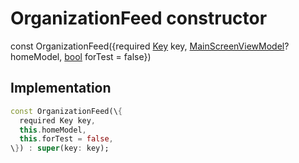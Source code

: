 


# OrganizationFeed constructor






const
OrganizationFeed(\{required [Key](https://api.flutter.dev/flutter/foundation/Key-class.html) key, [MainScreenViewModel](../../view_model_main_screen_view_model/MainScreenViewModel-class.md)? homeModel, [bool](https://api.flutter.dev/flutter/dart-core/bool-class.html) forTest = false\})





## Implementation

```dart
const OrganizationFeed(\{
  required Key key,
  this.homeModel,
  this.forTest = false,
\}) : super(key: key);
```







